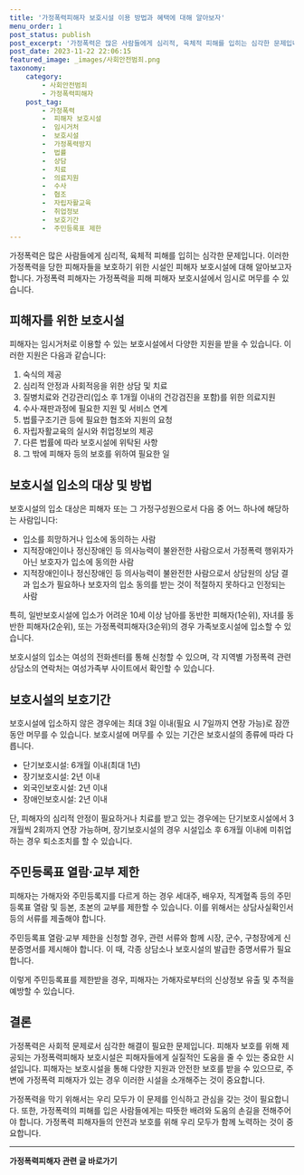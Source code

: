 ```yaml
---
title: '가정폭력피해자 보호시설 이용 방법과 혜택에 대해 알아보자'
menu_order: 1
post_status: publish
post_excerpt: '가정폭력은 많은 사람들에게 심리적, 육체적 피해를 입히는 심각한 문제입니다. 이러한 가정폭력을 당한 피해자들을 보호하기 위한 시설인 피해자 보호시설에 대해 알아보고자 합니다. 가정폭력 피해자는 가정폭력을 피해 피해자 보호시설에서 임시로 머무를 수 있습니다.'
post_date: 2023-11-22 22:06:15
featured_image: _images/사회안전범죄.png
taxonomy:
    category:
        - 사회안전범죄
        - 가정폭력피해자
    post_tag:
        - 가정폭력
        -  피해자 보호시설
        -  임시거처
        -  보호시설
        -  가정폭력방지
        -  법률
        -  상담
        -  치료
        -  의료지원
        -  수사
        -  협조
        -  자립자활교육
        -  취업정보
        -  보호기간
        -  주민등록표 제한
---
```



가정폭력은 많은 사람들에게 심리적, 육체적 피해를 입히는 심각한 문제입니다. 이러한 가정폭력을 당한 피해자들을 보호하기 위한 시설인 피해자 보호시설에 대해 알아보고자 합니다. 가정폭력 피해자는 가정폭력을 피해 피해자 보호시설에서 임시로 머무를 수 있습니다.

## 피해자를 위한 보호시설

피해자는 임시거처로 이용할 수 있는 보호시설에서 다양한 지원을 받을 수 있습니다. 이러한 지원은 다음과 같습니다:

1. 숙식의 제공
2. 심리적 안정과 사회적응을 위한 상담 및 치료
3. 질병치료와 건강관리(입소 후 1개월 이내의 건강검진을 포함)를 위한 의료지원
4. 수사·재판과정에 필요한 지원 및 서비스 연계
5. 법률구조기관 등에 필요한 협조와 지원의 요청
6. 자립자활교육의 실시와 취업정보의 제공
7. 다른 법률에 따라 보호시설에 위탁된 사항
8. 그 밖에 피해자 등의 보호를 위하여 필요한 일

## 보호시설 입소의 대상 및 방법

보호시설의 입소 대상은 피해자 또는 그 가정구성원으로서 다음 중 어느 하나에 해당하는 사람입니다:

- 입소를 희망하거나 입소에 동의하는 사람
- 지적장애인이나 정신장애인 등 의사능력이 불완전한 사람으로서 가정폭력 행위자가 아닌 보호자가 입소에 동의한 사람
- 지적장애인이나 정신장애인 등 의사능력이 불완전한 사람으로서 상담원의 상담 결과 입소가 필요하나 보호자의 입소 동의를 받는 것이 적절하지 못하다고 인정되는 사람

특히, 일반보호시설에 입소가 어려운 10세 이상 남아를 동반한 피해자(1순위), 자녀를 동반한 피해자(2순위), 또는 가정폭력피해자(3순위)의 경우 가족보호시설에 입소할 수 있습니다.

보호시설의 입소는 여성의 전화센터를 통해 신청할 수 있으며, 각 지역별 가정폭력 관련 상담소의 연락처는 여성가족부 사이트에서 확인할 수 있습니다.

## 보호시설의 보호기간

보호시설에 입소하지 않은 경우에는 최대 3일 이내(필요 시 7일까지 연장 가능)로 잠깐 동안 머무를 수 있습니다. 보호시설에 머무를 수 있는 기간은 보호시설의 종류에 따라 다릅니다.

- 단기보호시설: 6개월 이내(최대 1년)
- 장기보호시설: 2년 이내
- 외국인보호시설: 2년 이내
- 장애인보호시설: 2년 이내

단, 피해자의 심리적 안정이 필요하거나 치료를 받고 있는 경우에는 단기보호시설에서 3개월씩 2회까지 연장 가능하며, 장기보호시설의 경우 시설입소 후 6개월 이내에 미취업하는 경우 퇴소조치를 할 수 있습니다.

## 주민등록표 열람·교부 제한

피해자는 가해자와 주민등록지를 다르게 하는 경우 세대주, 배우자, 직계혈족 등의 주민등록표 열람 및 등본, 초본의 교부를 제한할 수 있습니다. 이를 위해서는 상담사실확인서 등의 서류를 제출해야 합니다.

주민등록표 열람·교부 제한을 신청할 경우, 관련 서류와 함께 시장, 군수, 구청장에게 신분증명서를 제시해야 합니다. 이 때, 각종 상담소나 보호시설의 발급한 증명서류가 필요합니다.

이렇게 주민등록표를 제한받을 경우, 피해자는 가해자로부터의 신상정보 유출 및 추적을 예방할 수 있습니다.

## 결론

가정폭력은 사회적 문제로서 심각한 해결이 필요한 문제입니다. 피해자 보호를 위해 제공되는 가정폭력피해자 보호시설은 피해자들에게 실질적인 도움을 줄 수 있는 중요한 시설입니다. 피해자는 보호시설을 통해 다양한 지원과 안전한 보호를 받을 수 있으므로, 주변에 가정폭력 피해자가 있는 경우 이러한 시설을 소개해주는 것이 중요합니다.

가정폭력을 막기 위해서는 우리 모두가 이 문제를 인식하고 관심을 갖는 것이 필요합니다. 또한, 가정폭력의 피해를 입은 사람들에게는 따뜻한 배려와 도움의 손길을 전해주어야 합니다. 가정폭력 피해자들의 안전과 보호를 위해 우리 모두가 함께 노력하는 것이 중요합니다.
<!-- wp:separator -->
<hr class="wp-block-separator has-alpha-channel-opacity"/>
<!-- /wp:separator -->

<!-- wp:group {"backgroundColor":"base","layout":{"type":"constrained"}} -->
<div class="wp-block-group has-base-background-color has-background"><!-- wp:paragraph {"align":"center","fontSize":"medium"} -->
<p class="has-text-align-center has-large-font-size"><strong>가정폭력피해자 관련 글 바로가기</strong></p>
<!-- /wp:paragraph -->


<!-- wp:latest-posts
{"categories":[{"id":27190,"count":19,"description":"","link":"https://uknowlaw.com/category/%ea%b0%80%ec%a0%95%ed%8f%ad%eb%a0%a5%ed%94%bc%ed%95%b4%ec%9e%90/","name":"가정폭력피해자","slug":"가정폭력피해자","taxonomy":"category","parent":0,"meta":[],"_links":{"self":[{"href":"https://uknowlaw.com/wp-json/wp/v2/categories/27190"}],"collection":[{"href":"https://uknowlaw.com/wp-json/wp/v2/categories"}],"about":[{"href":"https://uknowlaw.com/wp-json/wp/v2/taxonomies/category"}],"wp:post_type":[{"href":"https://uknowlaw.com/wp-json/wp/v2/posts?categories=27190"}],"curies":[{"name":"wp","href":"https://api.w.org/{rel}","templated":true}]}}],"postsToShow":100,"excerptLength":28,"postLayout":"grid","columns":2,"featuredImageAlign":"left","featuredImageSizeSlug":"large","fontSize":"small"} /--></div>
<!-- /wp:group -->